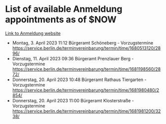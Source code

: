 # List of available Anmeldung appointments as of $NOW
[Link to Anmeldung website](https://service.berlin.de/terminvereinbarung/termin/tag.php?termin=1&anliegen[]=120686&dienstleisterlist=122210,122217,327316,122219,327312,122227,327314,122231,327346,122243,327348,122254,122252,329742,122260,329745,122262,329748,122271,327278,122273,327274,122277,327276,330436,122280,327294,122282,327290,122284,327292,122291,327270,122285,327266,122286,327264,122296,327268,150230,329760,122297,327286,122294,327284,122312,329763,122314,329775,122304,327330,122311,327334,122309,327332,317869,122281,327352,122279,329772,122283,122276,327324,122274,327326,122267,329766,122246,327318,122251,327320,122257,327322,122208,327298,122226,327300&herkunft=http%3A%2F%2Fservice.berlin.de%2Fdienstleistung%2F120686%2F)
- Montag, 3. April 2023 11:12 Bürgeramt Schöneberg - Vorzugstermine https://service.berlin.de/terminvereinbarung/termin/time/1680513120/2896/
- Dienstag, 11. April 2023 09:36 Bürgeramt Prenzlauer Berg - Vorzugstermine https://service.berlin.de/terminvereinbarung/termin/time/1681198560/2872/
- Donnerstag, 20. April 2023 10:48 Bürgeramt Rathaus Tiergarten - Vorzugstermine https://service.berlin.de/terminvereinbarung/termin/time/1681980480/2854/
- Donnerstag, 20. April 2023 11:00 Bürgeramt Klosterstraße - Vorzugstermine https://service.berlin.de/terminvereinbarung/termin/time/1681981200/3238/
